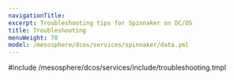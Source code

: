 ```yaml
---
navigationTitle:
excerpt: Troubleshooting tips for Spinnaker on DC/OS
title: Troubleshooting
menuWeight: 70
model: /mesosphere/dcos/services/spinnaker/data.yml
---
```


#include /mesosphere/dcos/services/include/troubleshooting.tmpl
